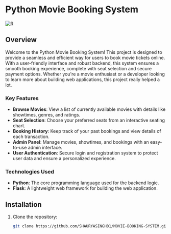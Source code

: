 # Python Movie Booking System
![R](https://github.com/user-attachments/assets/1c74b8f8-105f-473a-9c29-660be894cb54)

## Overview
Welcome to the Python Movie Booking System! This project is designed to provide a seamless and efficient way for users to book movie tickets online. With a user-friendly interface and robust backend, this system ensures a smooth booking experience, complete with seat selection and secure payment options. Whether you're a movie enthusiast or a developer looking to learn more about building web applications, this project really helped a lot.

### Key Features
- **Browse Movies**: View a list of currently available movies with details like showtimes, genres, and ratings.
- **Seat Selection**: Choose your preferred seats from an interactive seating chart.
- **Booking History**: Keep track of your past bookings and view details of each transaction.
- **Admin Panel**: Manage movies, showtimes, and bookings with an easy-to-use admin interface.
- **User Authentication**: Secure login and registration system to protect user data and ensure a personalized experience.

### Technologies Used
- **Python**: The core programming language used for the backend logic.
- **Flask**: A lightweight web framework for building the web application.

## Installation
1. Clone the repository:
   ```bash
   git clone https://github.com/SHAURYASINGH01/MOVIE-BOOKING-SYSTEM.git

